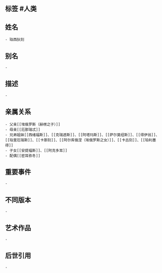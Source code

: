 ## 标签  #人类
## 姓名
	- 珀西狄刻
## 别名
	-
## 描述
	-
## 亲属关系
	- 父亲[[埃俄罗斯（赫楞之子）]]
	- 母亲[[厄那瑞忒]]
	- 兄弟姐妹[[西绪福斯]]、[[克瑞透斯]]、[[阿塔玛斯]]、[[萨尔莫纽斯]]、[[得伊翁]]、[[珀里厄瑞斯]]、[[卡那刻]]、[[阿尔库俄涅（埃俄罗斯之女）]]、[[卡吕刻]]、[[珀利墨得]]
	- 子女[[安提福斯]]、[[阿克多耳]]
	- 配偶[[密耳弥冬]]
## 重要事件
	-
## 不同版本
	-
## 艺术作品
	-
## 后世引用
	-

